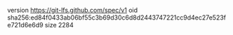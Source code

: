 version https://git-lfs.github.com/spec/v1
oid sha256:ed84f0433ab06bf55c3b69d30c6d8d2443747221cc9d4ec27e523fe721d6e6d9
size 2284
